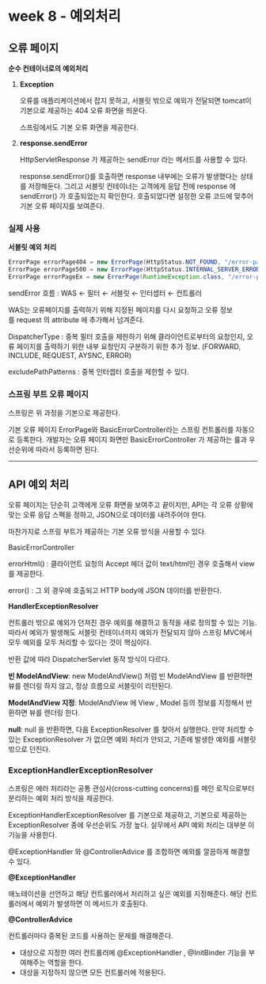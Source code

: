 # week 8 - 예외처리

## **오류 페이지**

**순수 컨테이너로의 예외처리**

1. **Exception**
    
    오류를 애플리케이션에서 잡지 못하고, 서블릿 밖으로 예외가 전달되면 tomcat이 기본으로 제공하는 404 오류 화면을 띄운다.
    
    스프링에서도 기본 오류 화면을 제공한다.
    

1. **response.sendError**
    
    HttpServletResponse 가 제공하는 sendError 라는 메서드를 사용할 수 있다.
    
    response.sendError()를 호출하면 response 내부에는 오류가 발생했다는 상태를 저장해둔다. 그리고 서블릿 컨테이너는 고객에게 응답 전에 response 에 sendError() 가 호출되었는지 확인한다. 호출되었다면 설정한 오류 코드에 맞추어 기본 오류 페이지를 보여준다.
    

### **실제 사용**

**서블릿 예외 처리**

```java
ErrorPage errorPage404 = new ErrorPage(HttpStatus.NOT_FOUND, "/error-page/404");
ErrorPage errorPage500 = new ErrorPage(HttpStatus.INTERNAL_SERVER_ERROR, "/error-page/500");
ErrorPage errorPageEx = new ErrorPage(RuntimeException.class, "/error-page/500");
```

sendError 흐름 : WAS ← 필터 ← 서블릿 ← 인터셉터 ← 컨트롤러

WAS는 오류페이지를 출력하기 위해 지정된 페이지를 다시 요청하고 오류 정보를 request 의 attribute 에 추가해서 넘겨준다.

DispatcherType : 중복 필터 호출을 제한하기 위해 클라이언트로부터의 요청인지, 오류 페이지를 출력하기 위한 내부 요청인지 구분하기 위한 추가 정보. (FORWARD, INCLUDE, REQUEST, AYSNC, ERROR)

excludePathPatterns : 중복 인터셉터 호출을 제한할 수 있다.

### 스프링 부트 오류 페이지

스프링은 위 과정을 기본으로 제공한다.

기본 오류 페이지 ErrorPage와 BasicErrorController라는 스프링 컨트롤러를 자동으로 등록한다. 개발자는 오류 페이지 화면만 BasicErrorController 가 제공하는 룰과 우선순위에 따라서 등록하면 된다.

---

## API 예외 처리

오류 페이지는 단순히 고객에게 오류 화면을 보여주고 끝이지만, API는 각 오류 상황에 맞는 오류 응답 스펙을 정하고, JSON으로 데이터를 내려주어야 한다.

마찬가지로 스프링 부트가 제공하는 기본 오류 방식을 사용할 수 있다.

BasicErrorController

errorHtml() : 클라이언트 요청의 Accept 헤더 값이 text/html인 경우 호출해서 view를 제공한다.

error() : 그 외 경우에 호출되고 HTTP body에 JSON 데이터를 반환한다.

**HandlerExceptionResolver**

컨트롤러 밖으로 예외가 던져진 경우 예외를 해결하고 동작을 새로 정의할 수 있는 기능. 따라서 예외가 발생해도 서블릿 컨테이너까지 예외가 전달되지 않아 스프링 MVC에서 모두 예외를 모두 처리할 수 있다는 것이 핵심이다.

반환 값에 따라 DispatcherServlet 동작 방식이 다르다.

**빈 ModelAndView**: new ModelAndView() 처럼 빈 ModelAndView 를 반환하면 뷰를 렌더링 하지 않고, 정상 흐름으로 서블릿이 리턴된다.

**ModelAndView 지정**: ModelAndView 에 View , Model 등의 정보를 지정해서 반환하면 뷰를 렌더링 한다.

**null**: null 을 반환하면, 다음 ExceptionResolver 를 찾아서 실행한다. 만약 처리할 수 있는 ExceptionResolver 가 없으면 예외 처리가 안되고, 기존에 발생한 예외를 서블릿 밖으로 던진다.

### ExceptionHandlerExceptionResolver

스프링은 에러 처리라는 공통 관심사(cross-cutting concerns)를 메인 로직으로부터 분리하는 예외 처리 방식을 제공한다.

ExceptionHandlerExceptionResolver 를 기본으로 제공하고, 기본으로 제공하는 ExceptionResolver 중에 우선순위도 가장 높다. 실무에서 API 예외 처리는 대부분 이 기능을 사용한다.

@ExceptionHandler 와 @ControllerAdvice 를 조합하면 예외를 깔끔하게 해결할 수 있다.

**@ExceptionHandler**

애노테이션을 선언하고 해당 컨트롤러에서 처리하고 싶은 예외를 지정해준다. 해당 컨트롤러에서 예외가 발생하면 이 메서드가 호출된다.

**@ControllerAdvice**

컨트롤러마다 중복된 코드를 사용하는 문제를 해결해준다. 

- 대상으로 지정한 여러 컨트롤러에 @ExceptionHandler , @InitBinder 기능을 부여해주는 역할을 한다.
- 대상을 지정하지 않으면 모든 컨트롤러에 적용된다.
